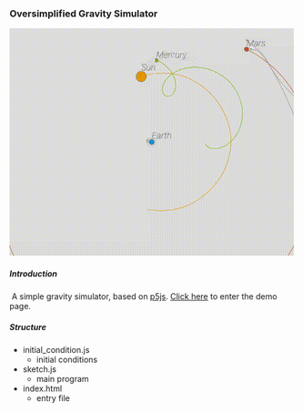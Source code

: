 ### Oversimplified Gravity Simulator

![2021_6_9下午9_15_45.new](README.assets/2021_6_9下午9_15_45.new.gif)

##### Introduction

​	A simple gravity simulator, based on [p5js](https://p5js.org/). [Click here](https://arnosolo.github.io/oversimplified_gravity_simulator/) to enter the demo page.



##### Structure

* initial_condition.js
  * initial conditions
* sketch.js
  * main program
* index.html
  * entry file